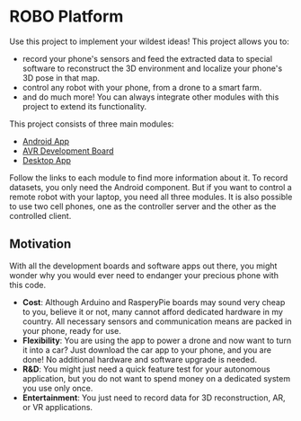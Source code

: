 # ROBO Platform

Use this project to implement your wildest ideas! This project allows you to:

- record your phone's sensors and feed the extracted data to special software to reconstruct the 3D environment and localize your phone's 3D pose in that map.
- control any robot with your phone, from a drone to a smart farm.
- and do much more! You can always integrate other modules with this project to extend its functionality.

This project consists of three main modules:

- [Android App](https://github.com/m-dayani/robo-platform-android)
- [AVR Development Board](https://github.com/m-dayani/robo-platform-avr)
- [Desktop App](https://github.com/m-dayani/robo-platform-desktop)

Follow the links to each module to find more information about it. To record datasets, you only need the Android component. But if you want to control a remote robot with your laptop, you need all three modules. It is also possible to use two cell phones, one as the controller server and the other as the controlled client.

## Motivation

With all the development boards and software apps out there, you might wonder why you would ever need to endanger your precious phone with this code.

- **Cost**: Although Arduino and RasperyPie boards may sound very cheap to you, believe it or not, many cannot afford dedicated hardware in my country. All necessary sensors and communication means are packed in your phone, ready for use.
- **Flexibility**: You are using the app to power a drone and now want to turn it into a car? Just download the car app to your phone, and you are done! No additional hardware and software upgrade is needed.
- **R&D**: You might just need a quick feature test for your autonomous application, but you do not want to spend money on a dedicated system you use only once.
- **Entertainment**: You just need to record data for 3D reconstruction, AR, or VR applications.
